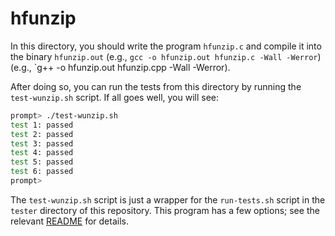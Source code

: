 # hfunzip

In this directory, you should write the program `hfunzip.c` and compile it into the binary `hfunzip.out` (e.g., `gcc -o hfunzip.out hfunzip.c -Wall -Werror`)(e.g., `g++ -o hfunzip.out hfunzip.cpp -Wall -Werror).

After doing so, you can run the tests from this directory by running the `test-wunzip.sh` script. If all goes well, you will see:

```sh
prompt> ./test-wunzip.sh
test 1: passed
test 2: passed
test 3: passed
test 4: passed
test 5: passed
test 6: passed
prompt>
```

The `test-wunzip.sh` script is just a wrapper for the `run-tests.sh` script in the `tester` directory of this repository. This program has a few options; see the relevant [README](https://github.com/remzi-arpacidusseau/ostep-projects/blob/master/tester/README.md)
for details.

